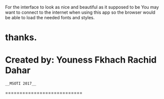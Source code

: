 For the  interface to  look
as nice and beautiful as it
supposed to be You may want
to connect to the  internet
when using  this app so the
browser  would  be  able to
load  the needed  fonts and 
styles.

thanks.
===========================
**Created by:**
	**Youness	Fkhach**
	**Rachid	Dahar**
===========================
	__MSOTI 2017__
===========================
